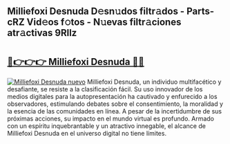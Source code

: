 ## Milliefoxi Desnuda D𝚎sn𝚞dos filtr𝚊dos - Parts-cRZ Vid𝚎os f𝚘tos - N𝚞evas filtr𝚊ciones atr𝚊ctivas 9Rllz

# <h2><a href="http://mb1y8r.tromn.icu/?c=Milliefoxi+Desnuda">🔗👉👉👉 Milliefoxi Desnuda 🔗🔗</a></h2>

[![Milliefoxi Desnuda nuevo](https://i.imgur.com/pEAQMta.gif)](http://mb1y8r.tromn.icu/?c=Milliefoxi+Desnuda)
Milliefoxi Desnuda, un individuo multifacético y desafiante, se resiste a la clasificación fácil. Su uso innovador de los medios digitales para la autopresentación ha cautivado y enfurecido a los observadores, estimulando debates sobre el consentimiento, la moralidad y la esencia de las comunidades en línea. A pesar de la incertidumbre de sus próximas acciones, su impacto en el mundo virtual es profundo. Armado con un espíritu inquebrantable y un atractivo innegable, el alcance de Milliefoxi Desnuda en el universo digital no tiene límites.
